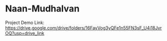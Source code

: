 # Naan-Mudhalvan

Project Demo Link: https://drive.google.com/drive/folders/16FayVog3yQFe1n55FN3sF_U4i18JvrOQ?usp=drive_link

